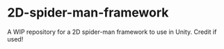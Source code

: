 # 2D-spider-man-framework
A WIP repository for a 2D spider-man framework to use in Unity. Credit if used!
